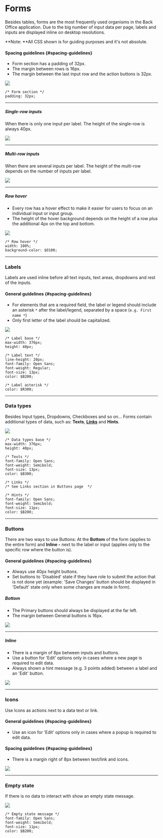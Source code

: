 # Forms

Besides tables, forms are the most frequently used organisms in the Back Office application. Due to the big number of input data per page, labels and inputs are displayed inline on desktop resolutions.

**Note: **All CSS shown is for guiding purposes and it's not absolute.

#### Spacing guidelines {#spacing-guidelines}

* Form section has a padding of 32px.
* The margin between rows is 16px.
* The margin between the last input row and the action buttons is 32px. 

![](/assets/organisms/forms-spacing.png)

```
/* Form section */
padding: 32px;
```

---

##### Single-row inputs

When there is only one input per label. The height of the single-row is always 40px.

![](/assets/organisms/forms-single-input-types.png)

---

##### Multi-row inputs

When there are several inputs per label. The height of the multi-row depends on the number of inputs per label.

![](/assets/organisms/forms-multi-input-types.png)

---

##### Row hover

* Every row has a hover effect to make it easier for users to focus on an individual input or input group.
* The height of the hover background depends on the height of a row plus the additional 4px on the top and bottom.

![](/assets/organisms/forms-rows-hover.png)

```
/* Row hover */
width: 100%;
background-color: $O100;
```

---

### Labels

Labels are used inline before all text inputs, text areas, dropdowns and rest of the inputs.

#### General guidelines {#spacing-guidelines}

* For elements that are a required field, the label or legend should include an asterisk `*` after the label/legend, separated by a space \(`e.g. First name *`\)
* Only first letter of the label should be capitalized.

![](/assets/organisms/forms-labels.png)

```
/* Label base */
max-width: 376px;
height: 40px;

/* Label text */
line-height: 20px;
font-family: Open Sans;
font-weight: Regular;
font-size: 13px;
color: $B200;

/* Label asterisk */
color: $R300;
```

---

### Data types

Besides Input types, Dropdowns, Checkboxes and so on... Forms contain additional types of data, such as: **Texts**, [**Links**](//atoms/buttons.html#links) and **Hints**.

![](/assets/organisms/forms-data-types.png)

```
/* Data types base */
max-width: 376px;
height: 40px;

/* Texts */
font-family: Open Sans;
font-weight: Semibold;
font-size: 13px;
color: $B300;

/* Links */
/* See Links section in Buttons page  */

/* Hints */
font-family: Open Sans;
font-weight: Semibold;
font-size: 11px;
color: $B200;
```

---

### Buttons

There are two ways to use Buttons: At the **Bottom** of the form \(applies to the entire form\) and **Inline -** next to the label or input \(applies only to the specific row where the button is\).

#### General guidelines {#spacing-guidelines}

* Always use 40px height buttons.
* Set buttons to 'Disabled' state if they have role to submit the action that is not done yet \(example: 'Save Changes' button should be displayed in 'Default' state only when some changes are made in form\).

##### Bottom

* The Primary buttons should always be displayed at the far left.
* The margin between General buttons is 16px.

![](/assets/organisms/forms-bottom-buttons.png)

---

##### Inline

* There is a margin of 8px between inputs and buttons.
* Use a button for 'Edit' options only in cases where a new page is required to edit data.
* Always shown a hint message \(e.g. 3 points added\) between a label and an 'Edit' button.

![](/assets/organisms/forms-inline-buttons.png)

---

### Icons

Use Icons as actions next to a data text or link.

#### General guidelines {#spacing-guidelines}

* Use an icon for 'Edit' options only in cases where a popup is required to edit data.

#### Spacing guidelines {#spacing-guidelines}

* There is a margin right of 8px between text/link and icons.

![](/assets/organisms/forms-icons.png)

---

### Empty state

If there is no data to interact with show an empty state message.

![](/assets/organisms/forms-empty-state.png)

```
/* Empty state message */
font-family: Open Sans;
font-weight: Semibold;
font-size: 11px;
color: $B200;
```



